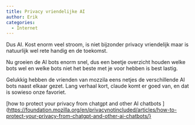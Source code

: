 ```yaml
---
title: Privacy vriendelijke AI
author: Erik
categories:
  - Internet
---
```

Dus AI. Kost enorm veel stroom, is niet bijzonder privacy vriendelijk maar is natuurlijk wel rete handig en de toekomst.

Nu groeien de AI bots enorm snel, dus een beetje overzicht houden welke bots wel en welke bots niet het beste met je voor hebben is best lastig. 

Gelukkig hebben de vrienden van mozzila eens netjes de verschillende AI bots naast elkaar gezet. Lang verhaal kort, claude komt er goed van, en dat is sowieso onze favoriet. 

[how to protect your privacy from chatgpt and other AI chatbots ](https://foundation.mozilla.org/en/privacynotincluded/articles/how-to-protect-your-privacy-from-chatgpt-and-other-ai-chatbots/}
